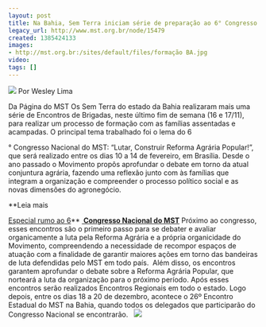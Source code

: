 ```yaml
---
layout: post
title: Na Bahia, Sem Terra iniciam série de preparação ao 6° Congresso do MST
legacy_url: http://www.mst.org.br/node/15479
created: 1385424133
images:
- http://mst.org.br:/sites/default/files/formação BA.jpg
video: 
tags: []
---
```



![](/sites/default/files/forma%C3%A7%C3%A3o%20BA.jpg)
Por Wesley Lima

Da Página do MST
Os Sem Terra do estado da Bahia realizaram mais uma série de Encontros de Brigadas, neste último fim de semana (16 e 17/11), para realizar um processo de formação com as famílias assentadas e acampadas.
O principal tema trabalhado foi o lema do 6

° Congresso Nacional do MST: “Lutar, Construir Reforma Agrária Popular!”, que será realizado entre os dias 10 a 14 de fevereiro, em Brasília.
Desde o ano passado o Movimento propôs aprofundar o debate em torno da atual conjuntura agrária, fazendo uma reflexão junto com às famílias que integram a organização e compreender o processo político social e as novas dimensões do agronegócio.

**Leia mais

[Especial rumo ao 6](http://www.mst.org.br/congresso)**
**[ Congresso Nacional do MST](http://www.mst.org.br/congresso)**
Próximo ao congresso, esses encontros são o primeiro passo para se debater e avaliar organicamente a luta pela Reforma Agrária e a própria organicidade do Movimento, compreendendo a necessidade de recompor espaços de atuação com a finalidade de garantir maiores ações em torno das bandeiras de luta defendidas pelo MST em todo país. 
Além disso, os encontros garantem aprofundar o debate sobre a Reforma Agrária Popular, que norteará a luta da organização para o próximo período.
Após esses encontros serão realizados Encontros Regionais em todo o estado. Logo depois, entre os dias 18 a 20 de dezembro, acontece o 26º Encontro Estadual do MST na Bahia, quando todos os delegados que participarão do Congresso Nacional se encontrarão.
 
![](/sites/default/files/forma%C3%A7%C3%A3o%20BA_II.jpg)
